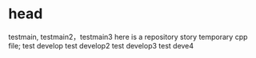 # head
testmain, testmain2，testmain3
here is a repository story temporary cpp file;
test develop
test develop2
test develop3
test deve4